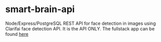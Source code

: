 # smart-brain-api
Node/Express/PostgreSQL REST API for face detection in images using Clarifai face detection API. It is the API ONLY. The fullstack app can be found [here](https://github.com/jebetk/smart-brain)



